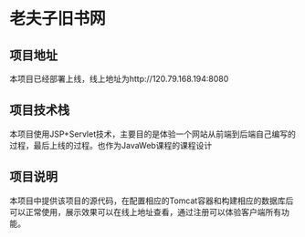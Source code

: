 # **老夫子旧书网**



## 项目地址

本项目已经部署上线，线上地址为http://120.79.168.194:8080



## 项目技术栈

本项目使用JSP+Servlet技术，主要目的是体验一个网站从前端到后端自己编写的过程，最后上线的过程。也作为JavaWeb课程的课程设计



## 项目说明

本项目中提供该项目的源代码，在配置相应的Tomcat容器和构建相应的数据库后可以正常使用，展示效果可以在线上地址查看，通过注册可以体验客户端所有功能。


